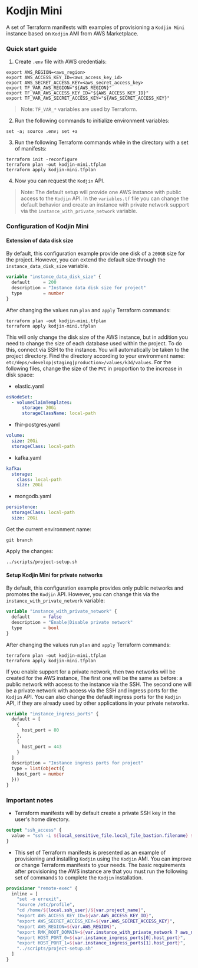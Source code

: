 # Kodjin Mini

A set of Terraform manifests with examples of provisioning a `Kodjin Mini` instance based on `Kodjin` AMI 
from AWS Marketplace.

### Quick start guide

1. Create `.env` file with AWS credentials:
```shell
export AWS_REGION=<aws_region>
export AWS_ACCESS_KEY_ID=<aws_access_key_id>
export AWS_SECRET_ACCESS_KEY=<aws_secret_access_key>
export TF_VAR_AWS_REGION="${AWS_REGION}"
export TF_VAR_AWS_ACCESS_KEY_ID="${AWS_ACCESS_KEY_ID}"
export TF_VAR_AWS_SECRET_ACCESS_KEY="${AWS_SECRET_ACCESS_KEY}"
```

> Note: `TF_VAR_*` variables are used by Terraform.

2. Run the following commands to initialize environment variables:
```shell
set -a; source .env; set +a
```

3. Run the following Terraform commands while in the directory with a set of manifests:
```shell
terraform init -reconfigure
terraform plan -out kodjin-mini.tfplan
terraform apply kodjin-mini.tfplan
```

4. Now you can request the `Kodjin` API.

> Note: The default setup will provide one AWS instance with public access to the `Kodjin` API. 
> In the `variables.tf` file you can change the default behavior and create an instance with private network support 
> via the `instance_with_private_network` variable.

### Configuration of Kodjin Mini

#### Extension of data disk size

By default, this configuration example provide one disk of a `200GB` size for the project. 
However, you can extend the default size through the `instance_data_disk_size` variable.
```terraform
variable "instance_data_disk_size" {
  default     = 200
  description = "Instance data disk size for project"
  type        = number
}
```

After changing the values run `plan` and `apply` Terraform commands:
```shell
terraform plan -out kodjin-mini.tfplan
terraform apply kodjin-mini.tfplan
```

This will only change the disk size of the AWS instance, 
but in addition you need to change the size of each database used within the project. 
To do this, connect via SSH to the instance.
You will automatically be taken to the project directory. 
Find the directory according to your environment name: `etc/deps/<develop|staging|production>/values/k3d/values`.
For the following files, change the size of the `PVC` in proportion to the increase in disk space:

- elastic.yaml
```yaml
esNodeSet:
  - volumeClaimTemplates:
      storage: 20Gi
      storageClassName: local-path
```
- fhir-postgres.yaml
```yaml
volume:
  size: 20Gi
  storageClass: local-path
```
- kafka.yaml
```yaml
kafka:
  storage:
    class: local-path
    size: 20Gi
```
- mongodb.yaml
```yaml
persistence:
  storageClass: local-path
  size: 20Gi
```

Get the current environment name:
```shell
git branch
```

Apply the changes:
```shell
../scripts/project-setup.sh
```

#### Setup Kodjin Mini for private networks

By default, this configuration example provides only public networks and promotes the `Kodjin` API. 
However, you can change this via the `instance_with_private_network` variable:
```terraform
variable "instance_with_private_network" {
  default     = false
  description = "Enable|Disable private network"
  type        = bool
}
```

After changing the values run `plan` and `apply` Terraform commands:
```shell
terraform plan -out kodjin-mini.tfplan
terraform apply kodjin-mini.tfplan
```

If you enable support for a private network, then two networks will be created for the AWS instance, 
The first one will be the same as before: a public network with access to the instance via the SSH.
The second one will be a private network with access via the SSH and ingress ports for the `Kodjin` API.
You can also change the default ingress ports for the `Kodjin` API,
if they are already used by other applications in your private networks.
```terraform
variable "instance_ingress_ports" {
  default = [
    {
      host_port = 80
    },
    {
      host_port = 443
    }
  ]
  description = "Instance ingress ports for project"
  type = list(object({
    host_port = number
  }))
}
```

### Important notes

- Terraform manifests will by default create a private SSH key in the user's home directory.
```terraform
output "ssh_access" {
  value = "ssh -i ${local_sensitive_file.local_file_bastion.filename} ${local.ssh_user}@${aws_eip.public_eip.public_dns}"
}
```

- This set of Terraform manifests is presented as an example of provisioning
  and installing `Kodjin` using the `Kodjin` AMI. 
  You can improve or change Terraform manifests to your needs. 
  The basic requirements after provisioning the AWS instance are that you must run the following set of commands 
  to complete the `Kodjin` installation.
```terraform
provisioner "remote-exec" {
  inline = [
    "set -o errexit",
    "source /etc/profile",
    "cd /home/${local.ssh_user}/${var.project_name}",
    "export AWS_ACCESS_KEY_ID=${var.AWS_ACCESS_KEY_ID}",
    "export AWS_SECRET_ACCESS_KEY=${var.AWS_SECRET_ACCESS_KEY}",
    "export AWS_REGION=${var.AWS_REGION}",
    "export RMK_ROOT_DOMAIN=${var.instance_with_private_network ? aws_network_interface.subnet_private_eni[0].private_dns_name : aws_eip.public_eip.public_dns}",
    "export HOST_PORT_0=${var.instance_ingress_ports[0].host_port}",
    "export HOST_PORT_1=${var.instance_ingress_ports[1].host_port}",
    "../scripts/project-setup.sh"
  ]
}
```
